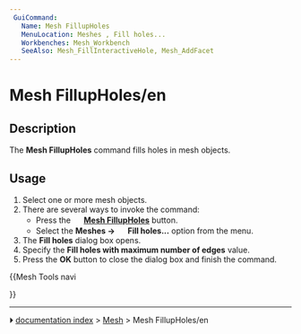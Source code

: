 ```yaml
---
 GuiCommand:
   Name: Mesh FillupHoles
   MenuLocation: Meshes , Fill holes...
   Workbenches: Mesh_Workbench
   SeeAlso: Mesh_FillInteractiveHole, Mesh_AddFacet
---
```


# Mesh FillupHoles/en

## Description

The **Mesh FillupHoles** command fills holes in mesh objects.

## Usage

1.  Select one or more mesh objects.
2.  There are several ways to invoke the command:
    -   Press the **<img src="images/Mesh_FillupHoles.svg" width=16px> [Mesh FillupHoles](Mesh_FillupHoles.md)** button.
    -   Select the **Meshes → <img src="images/Mesh_FillupHoles.svg" width=16px> Fill holes...** option from the menu.
3.  The **Fill holes** dialog box opens.
4.  Specify the **Fill holes with maximum number of edges** value.
5.  Press the **OK** button to close the dialog box and finish the command.





{{Mesh Tools navi

}}



---
⏵ [documentation index](../README.md) > [Mesh](Mesh_Workbench.md) > Mesh FillupHoles/en
